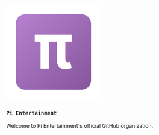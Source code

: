 <img src="./logo.svg" width="250"/>

### `Pi Entertainment`

Welcome to Pi Entertainment's official GitHub organization.